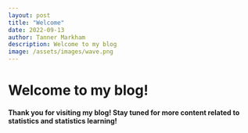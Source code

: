 ```yaml
---
layout: post
title: "Welcome"
date: 2022-09-13
author: Tanner Markham
description: Welcome to my blog
image: /assets/images/wave.png
---
```


# Welcome to my blog!

#### Thank you for visiting my blog! Stay tuned for more content related to statistics and statistics learning!
